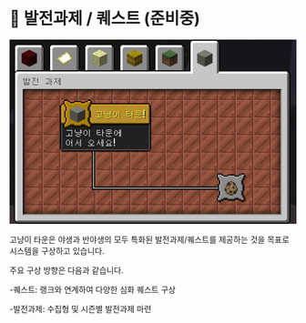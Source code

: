 # 🐹 발전과제 / 퀘스트 (준비중)



![커스텀 발전과제 ](<../../.gitbook/assets/image (1) (1) (1).png>)

고냥이 타운은 야생과 반야생의 모두 특화된 발전과제/퀘스트를 제공하는 것을 목표로 시스템을 구상하고 있습니다.&#x20;

주요 구상 방향은 다음과 같습니다.

\-퀘스트: 랭크와 연계하여 다양한 심화 퀘스트 구상

\-발전과제: 수집형 및 시즌별 발전과제 마련
